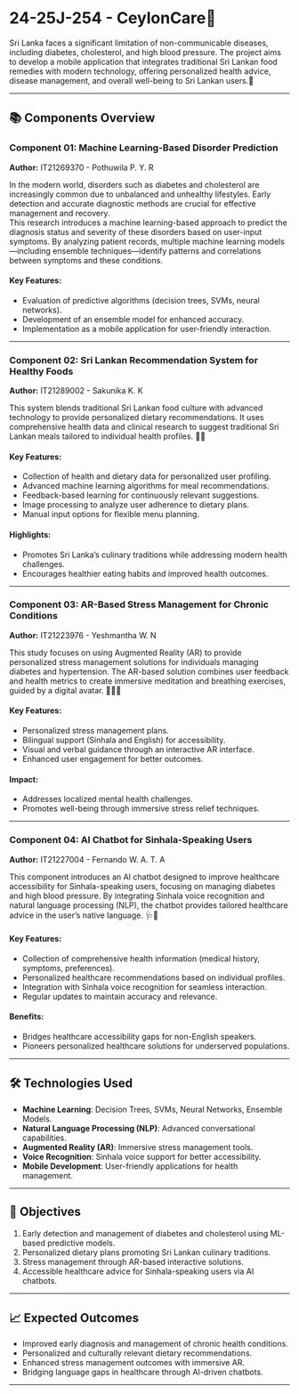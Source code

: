 
# 24-25J-254 - CeylonCare🚀

Sri Lanka faces a significant limitation of non-communicable diseases, including diabetes, cholesterol, and high blood pressure. The project aims to develop a mobile application that integrates traditional Sri Lankan food remedies with modern technology, offering personalized health advice, disease management, and overall well-being to Sri Lankan users.🌟

---

## 📚 Components Overview

### **Component 01: Machine Learning-Based Disorder Prediction**  
**Author:** IT21269370 - Pothuwila P. Y. R

In the modern world, disorders such as diabetes and cholesterol are increasingly common due to unbalanced and unhealthy lifestyles. Early detection and accurate diagnostic methods are crucial for effective management and recovery.  
This research introduces a machine learning-based approach to predict the diagnosis status and severity of these disorders based on user-input symptoms. By analyzing patient records, multiple machine learning models—including ensemble techniques—identify patterns and correlations between symptoms and these conditions.

#### Key Features:
- Evaluation of predictive algorithms (decision trees, SVMs, neural networks).
- Development of an ensemble model for enhanced accuracy.
- Implementation as a mobile application for user-friendly interaction.

---

### **Component 02: Sri Lankan Recommendation System for Healthy Foods**  
**Author:** IT21289002 - Sakunika K. K

This system blends traditional Sri Lankan food culture with advanced technology to provide personalized dietary recommendations. It uses comprehensive health data and clinical research to suggest traditional Sri Lankan meals tailored to individual health profiles. 🌾🍲

#### Key Features:
- Collection of health and dietary data for personalized user profiling.
- Advanced machine learning algorithms for meal recommendations.
- Feedback-based learning for continuously relevant suggestions.
- Image processing to analyze user adherence to dietary plans.
- Manual input options for flexible menu planning.

#### Highlights:
- Promotes Sri Lanka’s culinary traditions while addressing modern health challenges.
- Encourages healthier eating habits and improved health outcomes.

---

### **Component 03: AR-Based Stress Management for Chronic Conditions**  
**Author:** IT21223976 - Yeshmantha W. N

This study focuses on using Augmented Reality (AR) to provide personalized stress management solutions for individuals managing diabetes and hypertension. The AR-based solution combines user feedback and health metrics to create immersive meditation and breathing exercises, guided by a digital avatar. 🌈🧘‍♂️

#### Key Features:
- Personalized stress management plans.
- Bilingual support (Sinhala and English) for accessibility.
- Visual and verbal guidance through an interactive AR interface.
- Enhanced user engagement for better outcomes.

#### Impact:
- Addresses localized mental health challenges.
- Promotes well-being through immersive stress relief techniques.

---

### **Component 04: AI Chatbot for Sinhala-Speaking Users**  
**Author:** IT21227004 - Fernando W. A. T. A

This component introduces an AI chatbot designed to improve healthcare accessibility for Sinhala-speaking users, focusing on managing diabetes and high blood pressure. By integrating Sinhala voice recognition and natural language processing (NLP), the chatbot provides tailored healthcare advice in the user’s native language. 🩺🤖

#### Key Features:
- Collection of comprehensive health information (medical history, symptoms, preferences).
- Personalized healthcare recommendations based on individual profiles.
- Integration with Sinhala voice recognition for seamless interaction.
- Regular updates to maintain accuracy and relevance.

#### Benefits:
- Bridges healthcare accessibility gaps for non-English speakers.
- Pioneers personalized healthcare solutions for underserved populations.

---

## 🛠️ Technologies Used
- **Machine Learning**: Decision Trees, SVMs, Neural Networks, Ensemble Models.
- **Natural Language Processing (NLP)**: Advanced conversational capabilities.
- **Augmented Reality (AR)**: Immersive stress management tools.
- **Voice Recognition**: Sinhala voice support for better accessibility.
- **Mobile Development**: User-friendly applications for health management.

---

## 🎯 Objectives
1. Early detection and management of diabetes and cholesterol using ML-based predictive models.
2. Personalized dietary plans promoting Sri Lankan culinary traditions.
3. Stress management through AR-based interactive solutions.
4. Accessible healthcare advice for Sinhala-speaking users via AI chatbots.

---

## 📈 Expected Outcomes
- Improved early diagnosis and management of chronic health conditions.
- Personalized and culturally relevant dietary recommendations.
- Enhanced stress management outcomes with immersive AR.
- Bridging language gaps in healthcare through AI-driven chatbots.

---

